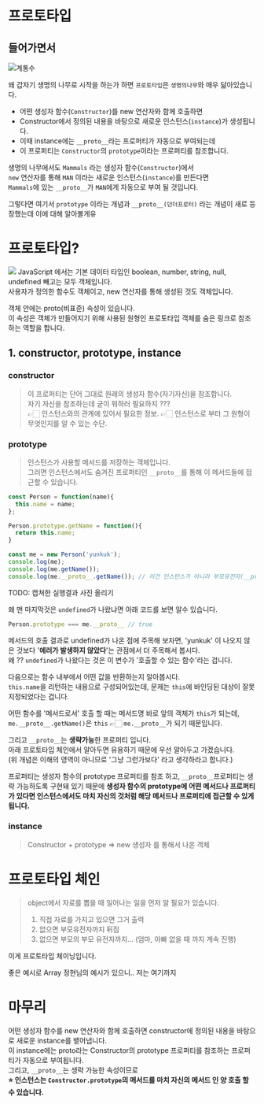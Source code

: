 # 프로토타입

## 들어가면서
![계통수](http://image.yes24.com/blogimage/blog/n/i/ninguem/temp/IMG_4_1.jpg)

왜 갑자기 생명의 나무로 시작을 하는가 하면 `프로토타입`은 `생명의나무`와 매우 닮아있습니다.

- 어떤 생성자 함수(`Constructor`)를 new 연산자와 함께 호출하면
- Constructor에서 정의된 내용을 바탕으로 새로운 인스턴스(`instance`)가 생성됩니다.
- 이때 instance에는 `__proto__`라는 프로퍼티가 자동으로 부여되는데
- 이 프로퍼티는 `Constructor`의 `prototype`이라는 프로퍼티를 참조합니다.  

생명의 나무에서도 `Mammals` 라는 생성자 함수(`Constructor`)에서   
`new` 연산자를 통해 `MAN` 이라는 새로운 인스턴스(`instance`)를 만든다면  
`Mammals`에 있는 `__proto__`가 `MAN`에게 자동으로 부여 될 것입니다.

그렇다면 여기서 `prototype` 이라는 개념과 `__proto__(던더프로터)` 라는 개념이 새로 등장했는데 이에 대해 알아볼게유

# 프로토타입?
![](https://www.nextree.co.kr/content/images/2021/01/hjkwon-140324-prototype-03.png)
JavaScript 에서는 기본 데이터 타입인 boolean, number, string, null, undefined 빼고는 모두 객체입니다.  
사용자가 정의한 함수도 객체이고, new 연산자를 통해 생성된 것도 객체입니다.

객체 안에는 proto(비표준) 속성이 있습니다.  
이 속성은 객체가 만들어지기 위해 사용된 원형인 프로토타입 객체를 숨은 링크로 참조하는 역할을 합니다.
## 1. constructor, prototype, instance

### constructor
> 이 프로퍼티는 단어 그대로 원래의 생성자 함수(자기자신)을 참조합니다.  
> 자기 자신을 참조하는데 굳이 뭐하러 필요하지 ???  
> 👉🏻 인스턴스와의 관계에 있어서 필요한 정보. 
> 👉🏻 인스턴스로 부터 그 원형이 무엇인지를 알 수 있는 수단.


### prototype
> 인스턴스가 사용할 메서드를 저장하는 객체입니다.  
> 그러면 인스턴스에서도 숨겨진 프로퍼티인 `__proto__`를 통해 이 메서드들에 접근할 수 있습니다.
```typescript
const Person = function(name){
  this.name = name;
}; 

Person.prototype.getName = function(){
  return this.name;
}

const me = new Person('yunkuk');
console.log(me);
console.log(me.getName());
console.log(me.__proto__.getName()); // 이건 인스턴스가 아니라 부모유전자(__proto__)에 접근하는거라 undefined 나옴 아래 this 관련되서 적은거에서 자세한 이유가 있습니다.
```
TODO: 캡쳐한 실행결과 사진 올리기

왜 맨 마지막것은 `undefined`가 나왔냐면 아래 코드를 보면 알수 있습니다.
```typescript
Person.prototype === me.__proto__ // true
```
메서드의 호출 결과로 undefined가 나온 점에 주목해 보자면, 'yunkuk' 이 나오지 않은 것보다 '**에러가 발생하지 않았다**'는 관점에서 더 주목해서 봅시다.  
왜 ?? `undefined`가 나왔다는 것은 이 변수가 '호출할 수 있는 함수'라는 겁니다.  

다음으로는 함수 내부에서 어떤 값을 반환하는지 알아봅시다.  
`this.name`을 리턴하는 내용으로 구성되어있는데, 문제는 `this`에 바인딩된 대상이 잘못 지정되었다는 겁니다.

어떤 함수를 '메서드로서' 호출 할 때는 메서드명 바로 앞의 객체가 `this`가 되는데,  
`me.__proto__.getName()`은 `this` 👉🏻 `me.__proto__`가 되기 때문입니다.

그리고 `__proto__`는 **생략가능**한 프로퍼티 입니다.  
아래 프로토타입 체인에서 알아두면 유용하기 때문에 우선 알아두고 가겠습니다.  
(위 개념은 이해의 영역이 아니므로 '그냥 그런가보다' 라고 생각하라고 합니다.)  

프로퍼티는 생성자 함수의 prototype 프로퍼티를 참조 하고, `__proto__`프로퍼티는 생략 가능하도록 구현돼 있기 때문에 **생성자 함수의 prototype에 어떤 메서드나 프로퍼티가 있다면 인스턴스에서도 마치 자신의 것처럼 해당 메서드나 프로퍼티에 접근할 수 있게 됩니다.**

### instance
> Constructor + prototype => new 생성자 를 통해서 나온 객체

# 프로토타입 체인
> object에서 자료를 뽑을 때 일어나는 일을 먼저 알 필요가 있습니다.
> 1. 직접 자료를 가지고 있으면 그거 출력
> 2. 없으면 부모유전자까지 뒤짐
> 3. 없으면 부모의 부모 유전자까지... (엄마, 아빠 없을 때 까지 계속 진행)

이게 프로토타입 체이닝입니다. 

좋은 예시로 Array 정현님의 예시가 있으니.. 저는 여기까지

# 마무리
어떤 생성자 함수를 new 연산자와 함께 호출하면 constructor에 정의된 내용을 바탕으로 새로운 instance를 뱉어냅니다.  
이 instance에는 proto라는 Constructor의 prototype 프로퍼티를 참조하는 프로퍼티가 자동으로 부여됩니다.  
그리고, `__proto__`는 생략 가능한 속성이므로  
**⭐️ 인스턴스는 `Constructor.prototype`의 메서드를 마치 자신의 메서드 인 양 호출 할 수 있습니다.**

